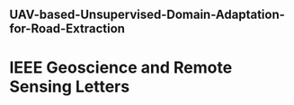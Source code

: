 ## UAV-based-Unsupervised-Domain-Adaptation-for-Road-Extraction
# IEEE Geoscience and Remote Sensing Letters
